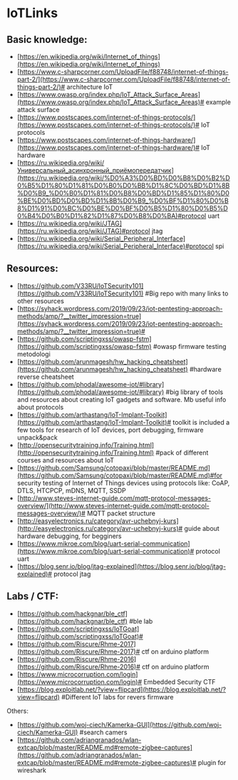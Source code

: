 # IoTLinks
## Basic knowledge:

- [https://en.wikipedia.org/wiki/Internet_of_things](https://en.wikipedia.org/wiki/Internet_of_things)
- [https://www.c-sharpcorner.com/UploadFile/f88748/internet-of-things-part-2/](https://www.c-sharpcorner.com/UploadFile/f88748/internet-of-things-part-2/)# architecture IoT
- [https://www.owasp.org/index.php/IoT_Attack_Surface_Areas](https://www.owasp.org/index.php/IoT_Attack_Surface_Areas)# example attack surface
- [https://www.postscapes.com/internet-of-things-protocols/](https://www.postscapes.com/internet-of-things-protocols/)# IoT protocols
- [https://www.postscapes.com/internet-of-things-hardware/](https://www.postscapes.com/internet-of-things-hardware/)# IoT hardware
- [https://ru.wikipedia.org/wiki/Универсальный_асинхронный_приёмопередатчик](https://ru.wikipedia.org/wiki/%D0%A3%D0%BD%D0%B8%D0%B2%D0%B5%D1%80%D1%81%D0%B0%D0%BB%D1%8C%D0%BD%D1%8B%D0%B9_%D0%B0%D1%81%D0%B8%D0%BD%D1%85%D1%80%D0%BE%D0%BD%D0%BD%D1%8B%D0%B9_%D0%BF%D1%80%D0%B8%D1%91%D0%BC%D0%BE%D0%BF%D0%B5%D1%80%D0%B5%D0%B4%D0%B0%D1%82%D1%87%D0%B8%D0%BA)#protocol uart
- [https://ru.wikipedia.org/wiki/JTAG](https://ru.wikipedia.org/wiki/JTAG)#protocol jtag
- [https://ru.wikipedia.org/wiki/Serial_Peripheral_Interface](https://ru.wikipedia.org/wiki/Serial_Peripheral_Interface)#protocol spi

## Resources:

- [https://github.com/V33RU/IoTSecurity101](https://github.com/V33RU/IoTSecurity101) #Big repo with many links to other resources
- [https://syhack.wordpress.com/2019/09/23/iot-pentesting-approach-methods/amp/?__twitter_impression=true](https://syhack.wordpress.com/2019/09/23/iot-pentesting-approach-methods/amp/?__twitter_impression=true)#
- [https://github.com/scriptingxss/owasp-fstm](https://github.com/scriptingxss/owasp-fstm) #owasp firmware testing metodologi
- [https://github.com/arunmagesh/hw_hacking_cheatsheet](https://github.com/arunmagesh/hw_hacking_cheatsheet) #hardware reverse cheatsheet
- [https://github.com/phodal/awesome-iot/#library](https://github.com/phodal/awesome-iot/#library) #big library of tools and resources about creating IoT gadgets and software. Mb useful info about protocols
- [https://github.com/arthastang/IoT-Implant-Toolkit](https://github.com/arthastang/IoT-Implant-Toolkit)# toolkit is included a few tools for research of IoT devices, port debugging, firmware unpack&pack
- [http://opensecuritytraining.info/Training.html](http://opensecuritytraining.info/Training.html) #pack of different courses and resources about IoT
- [https://github.com/Samsung/cotopaxi/blob/master/README.md](https://github.com/Samsung/cotopaxi/blob/master/README.md)#for security testing of Internet of Things devices using protocols like: CoAP, DTLS, HTCPCP, mDNS, MQTT, SSDP
- [http://www.steves-internet-guide.com/mqtt-protocol-messages-overview/](http://www.steves-internet-guide.com/mqtt-protocol-messages-overview/)# MQTT packet structure
- [http://easyelectronics.ru/category/avr-uchebnyj-kurs](http://easyelectronics.ru/category/avr-uchebnyj-kurs)# guide about hardware debugging, for begginers
- [https://www.mikroe.com/blog/uart-serial-communication](https://www.mikroe.com/blog/uart-serial-communication)# protocol uart
- [https://blog.senr.io/blog/jtag-explained](https://blog.senr.io/blog/jtag-explained)# protocol jtag

## Labs / CTF:

- [https://github.com/hackgnar/ble_ctf](https://github.com/hackgnar/ble_ctf) #ble lab
- [https://github.com/scriptingxss/IoTGoat](https://github.com/scriptingxss/IoTGoat)#
- [https://github.com/Riscure/Rhme-2017](https://github.com/Riscure/Rhme-2017)# ctf on arduino platform
- [https://github.com/Riscure/Rhme-2016](https://github.com/Riscure/Rhme-2016)# ctf on arduino platform
- [https://www.microcorruption.com/login](https://www.microcorruption.com/login)# Embedded Security CTF
- [https://blog.exploitlab.net/?view=flipcard](https://blog.exploitlab.net/?view=flipcard) #Different IoT labs for revers firmware

Others:

- [https://github.com/woj-ciech/Kamerka-GUI](https://github.com/woj-ciech/Kamerka-GUI) #search camers
- [https://github.com/adriangranados/wlan-extcap/blob/master/README.md#remote-zigbee-captures](https://github.com/adriangranados/wlan-extcap/blob/master/README.md#remote-zigbee-captures)# plugin for wireshark

